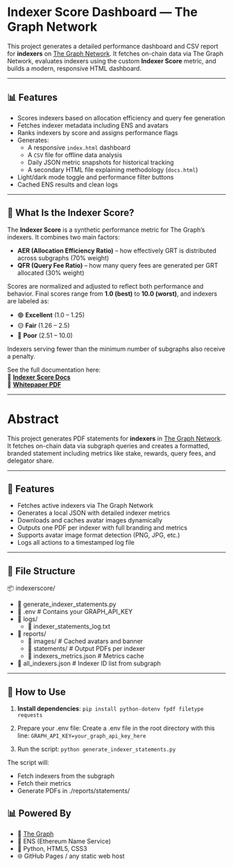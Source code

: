 # Indexer Score Dashboard — The Graph Network

This project generates a detailed performance dashboard and CSV report for **indexers** on [The Graph Network](https://thegraph.com). It fetches on-chain data via The Graph Network, evaluates indexers using the custom **Indexer Score** metric, and builds a modern, responsive HTML dashboard.

---

## 📊 Features

- Scores indexers based on allocation efficiency and query fee generation
- Fetches indexer metadata including ENS and avatars
- Ranks indexers by score and assigns performance flags
- Generates:
  - A responsive `index.html` dashboard
  - A `CSV` file for offline data analysis
  - Daily JSON metric snapshots for historical tracking
  - A secondary HTML file explaining methodology (`docs.html`)
- Light/dark mode toggle and performance filter buttons
- Cached ENS results and clean logs

---

## 🧮 What Is the Indexer Score?

The **Indexer Score** is a synthetic performance metric for The Graph’s indexers. It combines two main factors:

- **AER (Allocation Efficiency Ratio)** – how effectively GRT is distributed across subgraphs (70% weight)
- **QFR (Query Fee Ratio)** – how many query fees are generated per GRT allocated (30% weight)

Scores are normalized and adjusted to reflect both performance and behavior. Final scores range from **1.0 (best)** to **10.0 (worst)**, and indexers are labeled as:

- 🟢 **Excellent** (1.0 – 1.25)
- 🟡 **Fair** (1.26 – 2.5)
- 🔴 **Poor** (2.51 – 10.0)

Indexers serving fewer than the minimum number of subgraphs also receive a penalty.

See the full documentation here:  
📘 **[Indexer Score Docs](https://indexerscore.com/docs.html)**  
📄 **[Whitepaper PDF](https://indexerscore.com/indexer_score_documentation_v1.1.0.pdf)**

---
# Abstract

This project generates PDF statements for **indexers** in [The Graph Network](https://thegraph.com). 
It fetches on-chain data via subgraph queries and creates a formatted, branded statement including metrics like stake, rewards, query fees, and delegator share.

---

## 📌 Features

- Fetches active indexers via The Graph Network
- Generates a local JSON with detailed indexer metrics
- Downloads and caches avatar images dynamically
- Outputs one PDF per indexer with full branding and metrics
- Supports avatar image format detection (PNG, JPG, etc.)
- Logs all actions to a timestamped log file

---

## 📂 File Structure
📦 indexerscore/
- 📜 generate_indexer_statements.py
- 📜 .env                        # Contains your GRAPH_API_KEY
- 📂 logs/
  - 📜 indexer_statements_log.txt
- 📂 reports/
  - 📂 images/                  # Cached avatars and banner
  - 📂 statements/              # Output PDFs per indexer
  - 📜 indexers_metrics.json    # Metrics cache
- 📜 all_indexers.json          # Indexer ID list from subgraph

---

## 🚀 How to Use

1. **Install dependencies**:
`pip install python-dotenv fpdf filetype requests`

2.	Prepare your .env file:
Create a .env file in the root directory with this line:
`GRAPH_API_KEY=your_graph_api_key_here`

3.	Run the script:
`python generate_indexer_statements.py`

The script will:
- Fetch indexers from the subgraph
- Fetch their metrics
- Generate PDFs in ./reports/statements/

## 📊 Powered By
- 🧠 [The Graph](https://thegraph.com)
- 📛 ENS (Ethereum Name Service)
- 🧩 Python, HTML5, CSS3
- 🌐 GitHub Pages / any static web host
